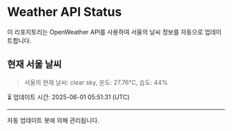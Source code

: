 
# Weather API Status

이 리포지토리는 OpenWeather API를 사용하여 서울의 날씨 정보를 자동으로 업데이트합니다.

## 현재 서울 날씨
> 서울의 현재 날씨: clear sky, 온도: 27.76°C, 습도: 44%

⏳ 업데이트 시간: 2025-06-01 05:51:31 (UTC)

---
자동 업데이트 봇에 의해 관리됩니다.
